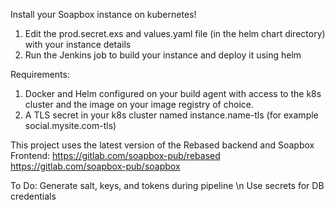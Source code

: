 Install your Soapbox instance on kubernetes!

1. Edit the prod.secret.exs and values.yaml file (in the helm chart directory) with your instance details
2. Run the Jenkins job to build your instance and deploy it using helm

Requirements:

1. Docker and Helm configured on your build agent with access to the k8s cluster and the image on your image registry of choice.
2. A TLS secret in your k8s cluster named instance.name-tls (for example social.mysite.com-tls)

This project uses the latest version of the Rebased backend and Soapbox Frontend:
https://gitlab.com/soapbox-pub/rebased
https://gitlab.com/soapbox-pub/soapbox

To Do:
Generate salt, keys, and tokens during pipeline \n
Use secrets for DB credentials
